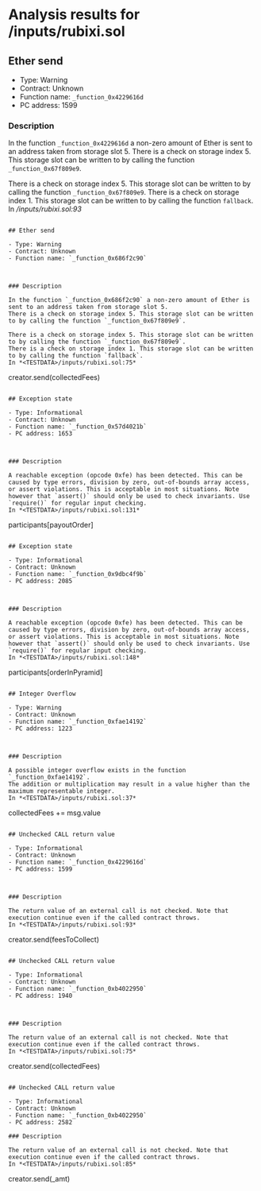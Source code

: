 # Analysis results for <TESTDATA>/inputs/rubixi.sol

## Ether send

- Type: Warning
- Contract: Unknown
- Function name: `_function_0x4229616d`
- PC address: 1599



### Description

In the function `_function_0x4229616d` a non-zero amount of Ether is sent to an address taken from storage slot 5.
There is a check on storage index 5. This storage slot can be written to by calling the function `_function_0x67f809e9`.

There is a check on storage index 5. This storage slot can be written to by calling the function `_function_0x67f809e9`.
There is a check on storage index 1. This storage slot can be written to by calling the function `fallback`.
In *<TESTDATA>/inputs/rubixi.sol:93*
```

## Ether send

- Type: Warning
- Contract: Unknown
- Function name: `_function_0x686f2c90`



### Description

In the function `_function_0x686f2c90` a non-zero amount of Ether is sent to an address taken from storage slot 5.
There is a check on storage index 5. This storage slot can be written to by calling the function `_function_0x67f809e9`.

There is a check on storage index 5. This storage slot can be written to by calling the function `_function_0x67f809e9`.
There is a check on storage index 1. This storage slot can be written to by calling the function `fallback`.
In *<TESTDATA>/inputs/rubixi.sol:75*

```
creator.send(collectedFees)
```

## Exception state

- Type: Informational
- Contract: Unknown
- Function name: `_function_0x57d4021b`
- PC address: 1653



### Description

A reachable exception (opcode 0xfe) has been detected. This can be caused by type errors, division by zero, out-of-bounds array access, or assert violations. This is acceptable in most situations. Note however that `assert()` should only be used to check invariants. Use `require()` for regular input checking. 
In *<TESTDATA>/inputs/rubixi.sol:131*

```
participants[payoutOrder]
```

## Exception state

- Type: Informational
- Contract: Unknown
- Function name: `_function_0x9dbc4f9b`
- PC address: 2085



### Description

A reachable exception (opcode 0xfe) has been detected. This can be caused by type errors, division by zero, out-of-bounds array access, or assert violations. This is acceptable in most situations. Note however that `assert()` should only be used to check invariants. Use `require()` for regular input checking. 
In *<TESTDATA>/inputs/rubixi.sol:148*

```
participants[orderInPyramid]
```

## Integer Overflow 

- Type: Warning
- Contract: Unknown
- Function name: `_function_0xfae14192`
- PC address: 1223



### Description

A possible integer overflow exists in the function `_function_0xfae14192`.
The addition or multiplication may result in a value higher than the maximum representable integer.
In *<TESTDATA>/inputs/rubixi.sol:37*

```
collectedFees += msg.value
```

## Unchecked CALL return value

- Type: Informational
- Contract: Unknown
- Function name: `_function_0x4229616d`
- PC address: 1599



### Description

The return value of an external call is not checked. Note that execution continue even if the called contract throws.
In *<TESTDATA>/inputs/rubixi.sol:93*

```
creator.send(feesToCollect)
```

## Unchecked CALL return value

- Type: Informational
- Contract: Unknown
- Function name: `_function_0xb4022950`
- PC address: 1940



### Description

The return value of an external call is not checked. Note that execution continue even if the called contract throws.
In *<TESTDATA>/inputs/rubixi.sol:75*

```
creator.send(collectedFees)
```

## Unchecked CALL return value

- Type: Informational
- Contract: Unknown
- Function name: `_function_0xb4022950`
- PC address: 2582

### Description

The return value of an external call is not checked. Note that execution continue even if the called contract throws.
In *<TESTDATA>/inputs/rubixi.sol:85*

```
creator.send(_amt)
```
